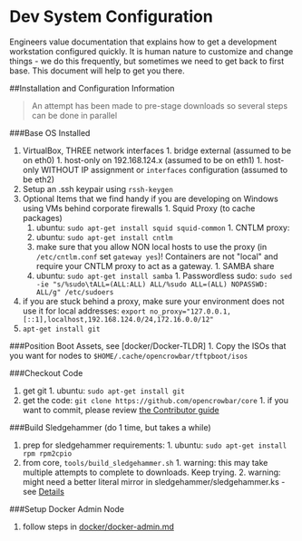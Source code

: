 # Dev System Configuration

Engineers value documentation that explains how to get a development workstation configured quickly. It is human nature to customize and change things - we do this frequently, but sometimes we need to get back to first base.  This document will help to get you there.

##Installation and Configuration Information

> An attempt has been made to pre-stage downloads so several steps can be done in parallel

###Base OS Installed
  1. VirtualBox, THREE network interfaces
    1. bridge external (assumed to be on eth0)
    1. host-only on 192.168.124.x (assumed to be on eth1)
    1. host-only WITHOUT IP assignment or `interfaces` configuration (assumed to be eth2)
  1. Setup an .ssh keypair using `rssh-keygen`
  1. Optional Items that we find handy if you are developing on Windows using VMs behind corporate firewalls
    1. Squid Proxy (to cache packages)
      1. ubuntu: `sudo apt-get install squid squid-common`
    1. CNTLM proxy: 
      1. ubuntu: `sudo apt-get install cntlm`
      1. make sure that you allow NON local hosts to use the proxy (in `/etc/cntlm.conf` set `gateway yes`)!  Containers are not "local" and require your CNTLM proxy to act as a gateway.
    1. SAMBA share
      1. ubuntu: `sudo apt-get install samba`
    1. Passwordless sudo: `sudo sed -ie "s/%sudo\tALL=(ALL:ALL) ALL/%sudo ALL=(ALL) NOPASSWD: ALL/g" /etc/sudoers`
  1. if you are stuck behind a proxy, make sure your environment does not use it for local addresses: `export no_proxy="127.0.0.1,[::1],localhost,192.168.124.0/24,172.16.0.0/12"`
  1. `apt-get install git`

###Position Boot Assets, see [docker/Docker-TLDR]
    1. Copy the ISOs that you want for nodes to `$HOME/.cache/opencrowbar/tftpboot/isos`

###Checkout Code 
  1. get git
    1. ubuntu: `sudo apt-get install git`
  1. get the code: `git clone https://github.com/opencrowbar/core`
    1. if you want to commit, please review [the Contributor guide](../contributing.md)

###Build Sledgehammer (do 1 time, but takes a while)
  1. prep for sledgehammer requirements: 
    1. ubuntu: `sudo apt-get install rpm rpm2cpio`
  1. from core, `tools/build_sledgehammer.sh`
    1. warning: this may take multiple attempts to complete to downloads.  Keep trying.
    2. warning: might need a better literal mirror in sledgehammer/sledgehammer.ks - see [Details]((../../workflow/dev-build-sledgehammer.md))

###Setup Docker Admin Node 
  1. follow steps in [docker/docker-admin.md](docker/docker-admin.md)

